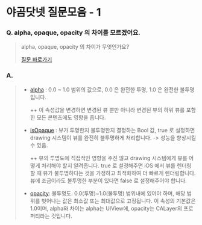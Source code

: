 # 야곰닷넷 질문모음 - 1

### Q. alpha, opaque, opacity 의 차이를 모르겠어요.

> alpha, opaque, opacity 의 차이가 무엇인가요?
>
> [질문 바로가기]([https://yagom.net/forums/topic/alpha-opaque-opacity%ec%9d%98-%ec%b0%a8%ec%9d%b4%eb%a5%bc-%eb%aa%85%ed%99%95%ed%9e%88-%eb%aa%a8%eb%a5%b4%ea%b2%a0%ec%96%b4%ec%9a%94-%e3%85%a0%e3%85%a0/](https://yagom.net/forums/topic/alpha-opaque-opacity의-차이를-명확히-모르겠어요-ㅠㅠ/))

### A.

> - [alpha](https://developer.apple.com/documentation/uikit/uiview/1622417-alpha) : 0.0 ~ 1.0 범위의 값으로, 0.0 은 완전한 투명, 1.0 은 완전한 불투명입니다.
>
>   ++ 이 속성값을 변경하면 변경된 뷰 뿐만 아니라 변경된 뷰의 하위 뷰를 포함 한 모든 콘텐츠에도 영향을 줍니다.
>
> - [isOpaque](https://developer.apple.com/documentation/uikit/uiview/1622622-isopaque) : 뷰가 투명한지 불투명한지 결정하는 Bool 값, true 로 설정하면 drawing 시스템이 뷰를 완전히 불투명하게 처리합니다. -> 성능을 향상시킬 수 있음.
>
>   ++ 뷰의 투명도에 직접적인 영향을 주진 않고 drawing 시스템에게 뷰를 어떻게 처리해야 할지 알려줍니다. true 로 설정해주면 iOS 에서 뷰를 렌더링할 때 뷰가 불투명하다는 것을 가정하고 최적화하여 더 빠르게 렌더링합니다. 뷰에 조금이라도 불투명한 부분이 있다면 false 로 설정해주어야 합니다.
>
> - [opacity](https://developer.apple.com/documentation/quartzcore/calayer/1410933-opacity): 불투명도. 0.0(투명)~1.0(불투명) 범위내에 있어야 하며, 해당 범위를 벗어나는 값은 최소값 또는 최대값으로 고정됩니다. 이 속성의 기본값은 1.0이며, alpha와 차이는 alpha는 UIView에, opacity는 CALayer의 프로퍼티라는 것입니다.

